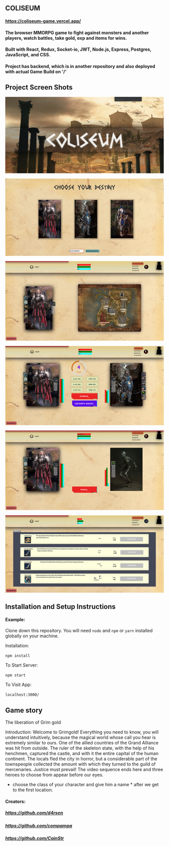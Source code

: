 ## COLISEUM

#### https://coliseum-game.vercel.app/

#### The browser MMORPG game to fight against monsters and another players, watch battles, take gold, exp and items for wins.

#### Built with React, Redux, Socket-io, JWT, Node.js, Express, Postgres, JavaScript, and CSS.

#### Project has backend, which is in another repository and also deployed with actual Game Build on '/'

## Project Screen Shots

![plot](./images/1.png)

![plot](./images/6.png)

![plot](./images/2.png)

![plot](./images/3.png)

![plot](./images/4.png)

![plot](./images/5.png)

## Installation and Setup Instructions

#### Example:

Clone down this repository. You will need `node` and `npm` or `yarn` installed globally on your machine.

Installation:

`npm install`

To Start Server:

`npm start`

To Visit App:

`localhost:3000/`

## Game story

The liberation of Grim gold

Introduction:
Welcome to Grimgold! Everything you need to know, you will understand intuitively, because the magical world
whose call you hear is extremely similar to ours. One of the allied countries of the Grand Alliance was hit
from outside. The ruler of the skeleton state, with the help of his henchmen, captured the castle, and with it
the entire capital of the human continent. The locals fled the city in horror, but a considerable part of the
townspeople collected the amount with which they turned to the guild of mercenaries. Justice must prevail!
The video sequence ends here and three heroes to choose from appear before our eyes.

* choose the class of your character and give him a name * after we get to the first location.

#### Creators:

##### https://github.com/d4rsen

##### https://github.com/compampa

##### https://github.com/CainStr
